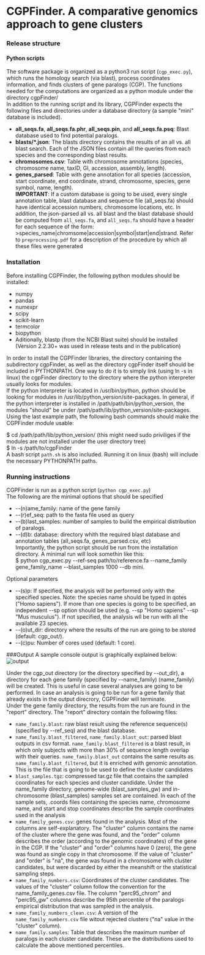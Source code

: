 # CGPFinder. A comparative genomics approach to gene clusters

### Release structure
#### Python scripts  
The software package is organized as a python3 run script (`cgp_exec.py`), which runs the homology search (via blast), process coordinates information, and finds clusters of gene paralogs (CGP). The functions needed for the computations are organized as a python module under the directory cgpFinder/  
In addition to the running script and its library, CGPFinder expects the following files and directories under a database directory (a sample "mini" database is included).  
* **all_seqs.fa**, **all_seqs.fa.phr**, **all_seqs.pin**, and **all_seqs.fa.psq**: Blast database used to find potential paralogs.  
* **blasts/\*.json**: The blasts directory contains the results of an all vs. all blast search. Each of the JSON files contain all the queries from each species and the corresponding blast results.  
* **chromosomes.csv**: Table with chromosome annotations (species, chromosome name, taxID, GI, accession, assembly, length).  
* **genes_parsed**: Table with gene annotation for all species (accession, start coordinate, end coordinate, strand, chromosome, species, gene symbol, name, length).  
**IMPORTANT**: If a custom database is going to be used, every single annotation table, blast database and sequence file (all_seqs.fa) should have identical accession numbers, chromosome locations, etc. In addition, the json-parsed all vs. all blast and the blast database should be computed from `all_seqs.fa`, and `all_seqs.fa` should have a header for each sequence of the form:  
\>species_name|chromsome|accession|symbol|start|end|strand. Refer to `preprocessing.pdf` for a description of the procedure by which all these files were generated  

### Installation
Before installing CGPFinder, the following python modules should be installed:  
* numpy  
* pandas  
* numexpr
* scipy  
* scikit-learn  
* termcolor  
* biopython  
* Aditionally, blastp (from the NCBI Blast suite) should be installed (Version 2.2.30+ was used in release tests and in the publication)  

In order to install the CGPFinder libraries, the directory containing the subdirectory cgpFinder, as well as the directory cgpFinder itself should be included in PYTHONPATH. One way to do it is to simply link (using ln -s in linux) the cgpFinder directory to the directory where the python interpreter usually looks for modules.  
If the python interpreter is located in /usr/bin/python, python should be looking for modules in /usr/lib/python_version/site-packages. In general, if the python interpreter is installed in /path/path/bin/python_version, the modules "should" be under /path/path/lib/python_version/site-packages. Using the last example path, the following bash commands should make the CGPFinder module usable:  

$ cd /path/path/lib/python_version/ (this might need sudo priviliges if the modules are not installed under the user directory tree)  
$ ln -s /path/to/cgpFinder  
A bash script `path.sh` is also included. Running it on linux (bash) will include the necessary PYTHONPATH paths.  

### Running instructions
CGPFinder is run as a python script (`python cgp_exec.py`)  
The following are the minimal options that should be specified  

* \--(n)ame_family: name of the gene family  
* \--(r)ef_seq: path to the fasta file used as query  
* \--(b)last_samples: number of samples to build the empirical distribution of paralogs.  
* \--(d)b: database: directory whith the required blast database and annotation tables (all_seqs.fa, genes_parsed.csv, etc)  
Importantly, the python script should be run from the installation directory. A minimal run will look somethin like this:  
$ python cgp_exec.py \--ref-seq path/to/reference.fa \--name_family gene_family_name \--blast_samples 1000 --db mini.  

Optional parameters  

* \--(s)p: If specified, the analysis will be performed only with the specified species. Note: the species name should be typed in qotes ("Homo sapiens"). If more than one species is going to be specified, an independent --sp option should be used (e.g. \--sp "Homo sapiens" \--sp "Mus musculus"). If not specified, the analysis wll be run with all the available 23 species.  
* \--(o)ut_dir: directory where the results of the run are going to be stored (default: cgp_out/).  
* \--(c)pu: Number of cores used (default: 1 core).  

###Output
A sample console output is graphically explained below:  
![output](screenshot.png)


Under the cgp_out directory (or the directory specified by \--out_dir), a directory for each gene family (specified by \--name_family) (name_family) will be created. This is useful in case several analyses are going to be performed. In case an analysis is going to be run for a gene family that already exists in the output direcrory, CGPFinder will terminate.  
Under the gene family directory, the results from the run are found in the "report" directory. The "report" directory contain the following files:  
* `name_family.blast`: raw blast result using the reference sequence(s) (specified by --ref_seq) and the blast database.
* `name_family.blast_filtered`, `name_family.blast_out`: parsed blast outputs in csv format. `name_family.blast_filtered` is a blast result, in which only subjects with more than 30% of sequence length overlap with their queries. `name_family.blast_out` contains the same results as `name_family.blast_filtered`, but it is enriched with genomic annotation. This is the file that is going to be used to define the cluster candidates
* `blast_samples.tgz`: compressed tar.gz file that contains the sampled coordinates for each species and cluster candidate. Under the name_family directory, genome-wide (blast_samples_gw) and in-chromosome (blast_samples) samples set are contained. In each of the sample sets, .coords files containing the species name, chromosome name, and start and stop coordinates describe the sample coordinates used in the analysis
* `name_family_genes.csv`: genes found in the analysis. Most of the columns are self-explanatory. The "cluster" column contains the name of the cluster where the gene was found, and the "order" column describes the order (according to the genomic coordinates) of the gene in the CGP. If the "cluster" and "order" columns have 0 (zero), the gene was found as single copy in that chromosome. If the value of "cluster" and "order" is "na", the gene was found in a chromosome with cluster candidates, but were discarded by either the meanshift or the statistical sampling steps.
* `name_family_numbers.csv`: Coordinates of the cluster candidates. The values of the "cluster" column follow the convention for the name_family_genes.csv file. The column "perc95_chrom" and "perc95_gw" columns describe the 95th percentile of the paralogs empirical distribution that was sampled in the analysis.
* `name_family_numbers_clean.csv`: A version of the `name_family_numbers.csv` file witout rejected clusters ("na" value in the "cluster" column).
* `name_family.samples`: Table that describes the maximum number of paralogs in each cluster candidate. These are the distributions used to calculate the above mentioned percentiles.
